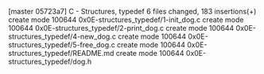 [master 05723a7] C - Structures, typedef
 6 files changed, 183 insertions(+)
 create mode 100644 0x0E-structures_typedef/1-init_dog.c
 create mode 100644 0x0E-structures_typedef/2-print_dog.c
 create mode 100644 0x0E-structures_typedef/4-new_dog.c
 create mode 100644 0x0E-structures_typedef/5-free_dog.c
 create mode 100644 0x0E-structures_typedef/README.md
 create mode 100644 0x0E-structures_typedef/dog.h

